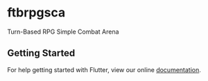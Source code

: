 # ftbrpgsca

Turn-Based RPG Simple Combat Arena

## Getting Started

For help getting started with Flutter, view our online
[documentation](https://flutter.io/).
